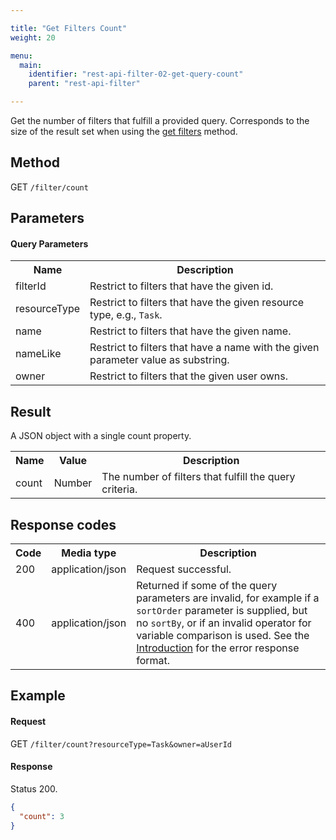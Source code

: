 ```yaml
---

title: "Get Filters Count"
weight: 20

menu:
  main:
    identifier: "rest-api-filter-02-get-query-count"
    parent: "rest-api-filter"

---
```



Get the number of filters that fulfill a provided query. Corresponds to the size of the result set
when using the [get filters](ref:#filter-get-filters) method.


Method
------

GET `/filter/count`


Parameters
----------

#### Query Parameters

<table class="table table-striped">
  <tr>
    <th>Name</th>
    <th>Description</th>
  </tr>
  <tr>
    <td>filterId</td>
    <td>Restrict to filters that have the given id.</td>
  </tr>
  <tr>
    <td>resourceType</td>
    <td>Restrict to filters that have the given resource type, e.g., <code>Task</code>.</td>
  </tr>
  <tr>
    <td>name</td>
    <td>Restrict to filters that have the given name.</td>
  </tr>
  <tr>
    <td>nameLike</td>
    <td>Restrict to filters that have a name with the given parameter value as substring.</td>
  </tr>
  <tr>
    <td>owner</td>
    <td>Restrict to filters that the given user owns.</td>
  </tr>
</table>


Result
------

A JSON object with a single count property.

<table class="table table-striped">
  <tr>
    <th>Name</th>
    <th>Value</th>
    <th>Description</th>
  </tr>
  <tr>
    <td>count</td>
    <td>Number</td>
    <td>The number of filters that fulfill the query criteria.</td>
  </tr>
</table>


Response codes
--------------

<table class="table table-striped">
  <tr>
    <th>Code</th>
    <th>Media type</th>
    <th>Description</th>
  </tr>
  <tr>
    <td>200</td>
    <td>application/json</td>
    <td>Request successful.</td>
  </tr>
  <tr>
    <td>400</td>
    <td>application/json</td>
    <td>
      Returned if some of the query parameters are invalid, for example if a <code>sortOrder</code>
      parameter is supplied, but no <code>sortBy</code>, or if an invalid operator for variable
      comparison is used. See the <a href="ref:#overview-introduction">Introduction</a> for the
      error response format.
    </td>
  </tr>
</table>


Example
-------

#### Request


GET `/filter/count?resourceType=Task&owner=aUserId`

#### Response

Status 200.

```json
{
  "count": 3
}
```
